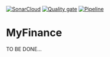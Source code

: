 [![SonarCloud](https://sonarcloud.io/images/project_badges/sonarcloud-orange.svg)](https://sonarcloud.io/summary/new_code?id=realAP_myfinance)
[![Quality gate](https://sonarcloud.io/api/project_badges/quality_gate?project=realAP_myfinance)](https://sonarcloud.io/summary/new_code?id=realAP_myfinance)
[![Pipeline](https://github.com/realAP/myfinance/actions/workflows/maven.yml/badge.svg)](https://github.com/realAP/myfinance/actions/workflows/maven.yml)

# MyFinance
TO BE DONE...

